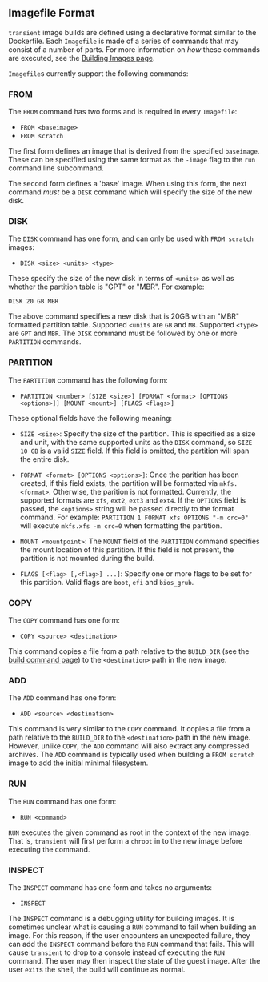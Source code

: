 ## Imagefile Format

`transient` image builds are defined using a declarative format similar to
the Dockerfile. Each `Imagefile` is made of a series of commands that may
consist of a number of parts. For more information on _how_ these commands
are executed, see the [Building Images page](./building.md).

`Imagefile`s currently support the following commands:

### FROM

The `FROM` command has two forms and is required in every `Imagefile`:

- `FROM <baseimage>`
- `FROM scratch`

The first form defines an image that is derived from the specified `baseimage`.
These can be specified using the same format as the `-image` flag to the `run`
command line subcommand.

The second form defines a 'base' image. When using this form, the next command
_must_ be a `DISK` command which will specify the size of the new disk.

### DISK

The `DISK` command has one form, and can only be used with `FROM scratch` images:

- `DISK <size> <units> <type>`

These specify the size of the new disk in terms of `<units>` as well as whether
the partition table is "GPT" or "MBR". For example:

```
DISK 20 GB MBR
```

The above command specifies a new disk that is 20GB with an "MBR" formatted
partition table. Supported `<units` are `GB` and `MB`. Supported `<type>` are
`GPT` and `MBR`. The `DISK` command must be followed by one or more `PARTITION`
commands.

### PARTITION

The `PARTITION` command has the following form:

- `PARTITION <number> [SIZE <size>] [FORMAT <format> [OPTIONS <options>]] [MOUNT <mount>] [FLAGS <flags>]`

These optional fields have the following meaning:

- `SIZE <size>`: Specify the size of the partition. This is specified as a size and unit,
with the same supported units as the `DISK` command, so `SIZE 10 GB` is a valid `SIZE`
field. If this field is omitted, the partition will span the entire disk.

- `FORMAT <format> [OPTIONS <options>]`: Once the parition has been created, if
this field exists, the partition will be formatted via `mkfs.<format>`. Otherwise,
the parition is not formatted. Currently, the supported formats are `xfs`, `ext2`,
`ext3` and `ext4`. If the `OPTIONS` field is passed, the `<options>` string will be
passed directly to the format command. For example:
`PARTITION 1 FORMAT xfs OPTIONS "-m crc=0"` will execute `mkfs.xfs -m crc=0` when
formatting the partition.

- `MOUNT <mountpoint>`: The `MOUNT` field of the `PARTITION` command specifies the
mount location of this partition. If this field is not present, the partition is
not mounted during the build.

- `FLAGS [<flag> [,<flag>] ...]`: Specify one or more flags to be set for this
partition. Valid flags are `boot`, `efi` and `bios_grub`.

### COPY

The `COPY` command has one form:

- `COPY <source> <destination>`

This command copies a file from a path relative to the `BUILD_DIR` (see the
[build command page](../cli/build.md)) to the `<destination>` path in the
new image.

### ADD

The `ADD` command has one form:

- `ADD <source> <destination>`

This command is very similar to the `COPY` command. It copies a file from a path
relative to the `BUILD_DIR` to the `<destination>` path in the new image. However,
unlike `COPY`, the `ADD` command will also extract any compressed archives. The
`ADD` command is typically used when building a `FROM scratch` image to add the
initial minimal filesystem.

### RUN

The `RUN` command has one form:

- `RUN <command>`

`RUN` executes the given command as root in the context of the new image. That is,
`transient` will first perform a `chroot` in to the new image before executing
the command.

### INSPECT

The `INSPECT` command has one form and takes no arguments:

- `INSPECT`

The `INSPECT` command is a debugging utility for building images. It is sometimes
unclear what is causing a `RUN` command to fail when building an image. For this
reason, if the user encounters an unexpected failure, they can add the `INSPECT`
command before the `RUN` command that fails. This will cause `transient` to
drop to a console instead of executing the `RUN` command. The user may then
inspect the state of the guest image. After the user `exit`s the shell, the
build will continue as normal.
